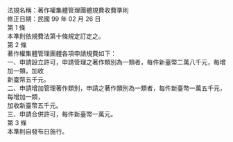 法規名稱：著作權集體管理團體規費收費準則  
修正日期：民國 99 年 02 月 26 日  
第 1 條  
本準則依規費法第十條規定訂定之。  
第 2 條  
著作權集體管理團體各項申請規費如下：  
一、申請設立許可，申請管理之著作類別為一類者，每件新臺幣二萬八千元，每增加一類，加收  
新臺幣五千元。  
二、申請增加管理著作類別，申請之著作類別為一類者，每件新臺幣一萬五千元，每增加一類，  
加收新臺幣五千元。  
三、申請合併許可，每件新臺幣一萬元。  
第 3 條  
本準則自發布日施行。  


